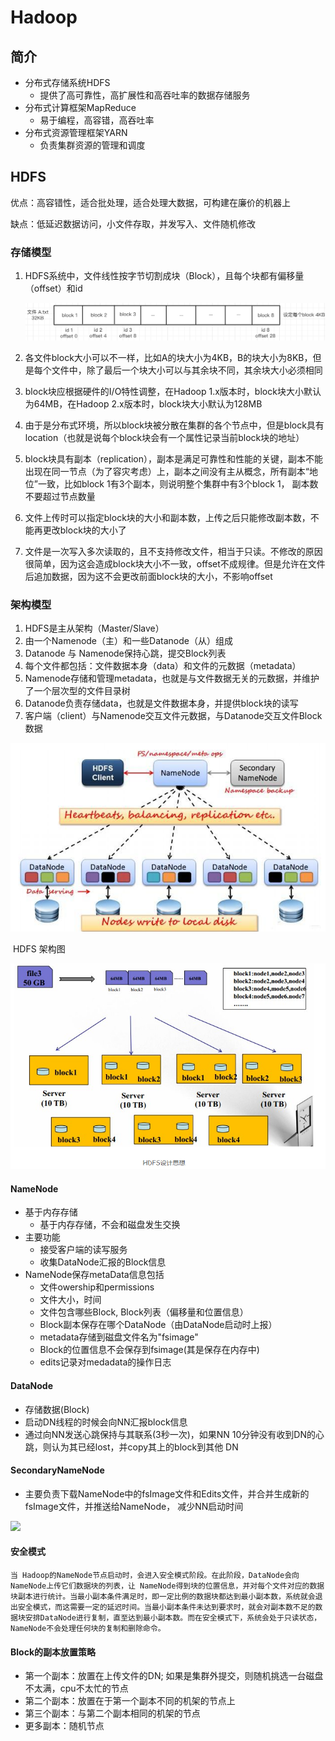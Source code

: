 # Hadoop

## 简介

- 分布式存储系统HDFS
  - 提供了高可靠性，高扩展性和高吞吐率的数据存储服务
- 分布式计算框架MapReduce
  - 易于编程，高容错，高吞吐率
- 分布式资源管理框架YARN
  - 负责集群资源的管理和调度

## HDFS

优点：高容错性，适合批处理，适合处理大数据，可构建在廉价的机器上

缺点：低延迟数据访问，小文件存取，并发写入、文件随机修改

### 存储模型

1. HDFS系统中，文件线性按字节切割成块（Block），且每个块都有偏移量（offset）和id

   ![](./doc/01.png)

2. 各文件block大小可以不一样，比如A的块大小为4KB，B的块大小为8KB，但是每个文件中，除了最后一个块大小可以与其余块不同，其余块大小必须相同

3. block块应根据硬件的I/O特性调整，在Hadoop 1.x版本时，block块大小默认为64MB，在Hadoop 2.x版本时，block块大小默认为128MB

4. 由于是分布式环境，所以block块被分散在集群的各个节点中，但是block具有location（也就是说每个block块会有一个属性记录当前block块的地址）

5. block块具有副本（replication），副本是满足可靠性和性能的关键，副本不能出现在同一节点（为了容灾考虑）上，副本之间没有主从概念，所有副本“地位”一致，比如block 1有3个副本，则说明整个集群中有3个block 1，  副本数不要超过节点数量

6. 文件上传时可以指定block块的大小和副本数，上传之后只能修改副本数，不能再更改block块的大小了

7. 文件是一次写入多次读取的，且不支持修改文件，相当于只读。不修改的原因很简单，因为这会造成block块大小不一致，offset不成规律。但是允许在文件后追加数据，因为这不会更改前面block块的大小，不影响offset

### 架构模型

1. HDFS是主从架构（Master/Slave）
2. 由一个Namenode（主）和一些Datanode（从）组成
3. Datanode 与 Namenode保持心跳，提交Block列表
4. 每个文件都包括：文件数据本身（data）和文件的元数据（metadata）
5. Namenode存储和管理metadata，也就是与文件数据无关的元数据，并维护了一个层次型的文件目录树
6. Datanode负责存储data，也就是文件数据本身，并提供block块的读写
7. 客户端（client）与Namenode交互文件元数据，与Datanode交互文件Block数据

![HDFS架构图](./doc/02.png)

​																				HDFS 架构图

![](./doc/03.png)

#### NameNode

- 基于内存存储
  - 基于内存存储，不会和磁盘发生交换
- 主要功能
  - 接受客户端的读写服务
  - 收集DataNode汇报的Block信息
- NameNode保存metaData信息包括
  - 文件owership和permissions
  - 文件大小，时间
  - 文件包含哪些Block, Block列表（偏移量和位置信息）
  - Block副本保存在哪个DataNode（由DataNode启动时上报）
  - metadata存储到磁盘文件名为"fsimage"
  - Block的位置信息不会保存到fsimage(其是保存在内存中)
  - edits记录对medadata的操作日志

#### DataNode

- 存储数据(Block)
- 启动DN线程的时候会向NN汇报block信息
- 通过向NN发送心跳保持与其联系(3秒一次)，如果NN 10分钟没有收到DN的心跳，则认为其已经lost，并copy其上的block到其他 DN

#### SecondaryNameNode

- 主要负责下载NameNode中的fsImage文件和Edits文件，并合并生成新的fsImage文件，并推送给NameNode， 减少NN启动时间

![](./doc/04.png)

#### 安全模式

```
当 Hadoop的NameNode节点启动时，会进入安全模式阶段。在此阶段，DataNode会向NameNode上传它们数据块的列表，让 NameNode得到块的位置信息，并对每个文件对应的数据块副本进行统计。当最小副本条件满足时，即一定比例的数据块都达到最小副本数，系统就会退出安全模式，而这需要一定的延迟时间。当最小副本条件未达到要求时，就会对副本数不足的数据块安排DataNode进行复制，直至达到最小副本数。而在安全模式下，系统会处于只读状态，NameNode不会处理任何块的复制和删除命令。
```

#### Block的副本放置策略

- 第一个副本：放置在上传文件的DN; 如果是集群外提交，则随机挑选一台磁盘不太满，cpu不太忙的节点
- 第二个副本：放置在于第一个副本不同的机架的节点上
- 第三个副本：与第二个副本相同的机架的节点
- 更多副本：随机节点

